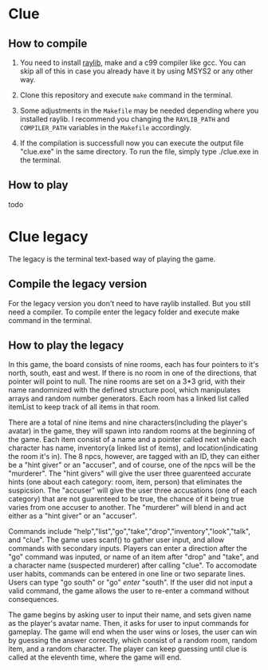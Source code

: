 # Clue
## How to compile
1. You need to install [raylib](https://www.raylib.com), make and a c99 compiler like gcc. You can skip all of this in case you already have it by using MSYS2 or any other way.

2. Clone this repository and execute `make` command in the terminal.

3. Some adjustments in the `Makefile` may be needed depending where you installed raylib. I recommend you changing the `RAYLIB_PATH` and `COMPILER_PATH` variables in the `Makefile` accordingly.

4. If the compilation is successfull now you can execute the output file "clue.exe" in the same directory. To run the file, simply type ./clue.exe in the terminal.

## How to play
todo

# Clue legacy
The legacy is the terminal text-based way of playing the game.

## Compile the legacy version
For the legacy version you don't need to have raylib installed. But you still need a compiler. To compile enter the legacy folder and execute make command in the terminal.

## How to play the legacy

In this game, the board consists of nine rooms, each has four pointers to it's north, south, east and west. If there is
no room in one of the directions, that pointer will point to null. The nine rooms are set on a 3*3 grid, with their name
randomnized with the defined structure pool, which manipulates arrays and random number generators. Each room has a linked list called itemList to keep track of all items in that room. 

There are a total of nine items and nine characters(including the player's avatar) in the game, they will spawn into random rooms at the beginning of the game. Each item consist of a name and a pointer called next while each
character has name, inventory(a linked list of items), and location(indicating the room it's in).
The 8 npcs, however, are tagged with an ID, they can either be a "hint giver" or an "accuser", and of course, one of the npcs will be the "murderer". The "hint givers" will give the user three guarenteed accurate hints (one about each category: room, item, person) that eliminates the suspicsion. The "accuser" will give the user three accusations (one of each category) that are not guarenteed to be true, the chance of it being true varies from one accuser to another. The "murderer" will blend in and act either as a "hint giver" or an "accuser".

Commands include "help","list","go","take","drop","inventory","look","talk", and "clue".
The game uses scanf() to gather user input, and allow commands with secondary inputs. Players can enter a direction
after the "go" command was inputed, or name of an item after "drop" and "take", and a character name (suspected murderer)
after calling "clue". To accomodate user habits, commands can be entered in one line or two separate lines. Users can type "go south" or "go" *enter* "south". If the user did not input a valid command, the game allows the user to re-enter a command without
consequences.

The game begins by asking user to input their name, and sets given name as the player's avatar name.
Then, it asks for user to input commands for gameplay.
The game will end when the user wins or loses, the user can win by guessing the answer correctly, which consist of a 
random room, random item, and a random character. The player can keep guessing until clue is called at the eleventh time, where the game will end.

